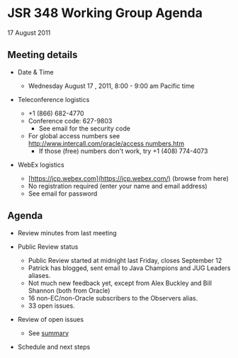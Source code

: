 # JSR 348 Working Group Agenda  
17 August 2011

## Meeting details

*   Date & Time
    *   Wednesday August 17 , 2011, 8:00 - 9:00 am Pacific time  

*   Teleconference logistics
    *   +1 (866) 682-4770
    *   Conference code: 627-9803
        *   See email for the security code
    *   For global access numbers see [http://www.intercall.com/oracle/access numbers.htm](http://www.intercall.com/oracle/access_numbers.htm)
        *   If those (free) numbers don't work, try +1 (408) 774-4073
*   WebEx logistics
    *   [https://jcp.webex.com](https://jcp.webex.com/) (browse from here)
    *   No registration required (enter your name and email address)
    *   See email for password

## **Agenda**

*   Review minutes from last meeting
*   Public Review status
    *   Public Review started at midnight last Friday, closes September 12
    *   Patrick has blogged, sent email to Java Champions and JUG Leaders aliases.
    *   Not much new feedback yet, except from Alex Buckley and Bill Shannon (both from Oracle)
    *   16 non-EC/non-Oracle subscribers to the Observers alias.
    *   33 open issues.  

*   Review of open issues
    *   See [summary](/files/Meeting%20Materials/OpenIssues-2011-08-17.md)  

*   Schedule and next steps